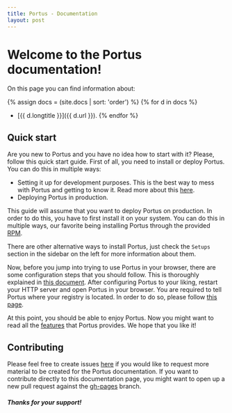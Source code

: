 ```yaml
---
title: Portus - Documentation
layout: post
---
```


# Welcome to the Portus documentation!

On this page you can find information about:

{% assign docs = (site.docs | sort: 'order') %}
{% for d in docs %}
- [{{ d.longtitle }}]({{ d.url }}).
{% endfor %}

## Quick start

Are you new to Portus and you have no idea how to start with it? Please, follow
this quick start guide. First of all, you need to install or deploy Portus. You
can do this in multiple ways:

- Setting it up for development purposes. This is the best way to mess with
Portus and getting to know it. Read more about this
[here](https://github.com/SUSE/Portus/wiki#developmentplayground-environments).
- Deploying Portus in production.

This guide will assume that you want to deploy Portus on production. In order
to do this, you have to first install it on your system. You can do this in
multiple ways, our favorite being installing Portus through the provided
[RPM](/docs/setups/1_rpm_packages.html).

There are other alternative ways to install Portus, just check the `Setups`
section in the sidebar on the left for more information about them.

Now, before you jump into trying to use Portus in your browser, there are
some configuration steps that you should follow. This is thoroughly explained
in [this document](/docs/Configuring-Portus.html). After configuring Portus to
your liking, restart your HTTP server and open Portus in your browser. You are
required to tell Portus where your registry is located. In order to do so,
please follow [this page](/docs/Configuring-the-registry.html).

At this point, you should be able to enjoy Portus. Now you might want to read
all the [features](/features.html) that Portus provides. We hope that you like
it!

## Contributing

Please feel free to create issues [here](https://github.com/SUSE/Portus) if
you would like to request more material to be created for the Portus
documentation. If you want to contribute directly to this documentation page,
you might want to open up a new pull request against the
[gh-pages](https://github.com/SUSE/Portus/tree/gh-pages) branch.

##### Thanks for your support!
